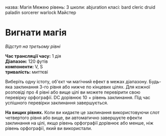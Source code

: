 назва: Магія Межею рівень: 3 школи: abjuration класі: bard cleric druid paladin sorcerer warlock Майстер

# Вигнати магія
_Відступ на третьому рівні_

**Час трансляції часу:** 1 дія    
**Діапазон:** 120 футів    
**компоненти:** V, S    
**тривалість:** миттєві

Виберіть одну істоту, об'єкт чи магічний ефект в межах діапазону. Будь-яка заклинання 3-го рівня або нижче по кінцевих цілях. Для кожної розповіді про 4 рівні або вище цілі ви можете перевірити свою перевірку орфографії. DC дорівнює 10 + рівень заклинання. Під час успішного перевірки заклинання завершується.

**На вищих рівнях.** Коли ви кидаєте це заклинання використовуючи слот четвертого рівня або вище, ви автоматично завершуєте ефекти заклинання на цілі, якщо рівень орфографії дорівнює або менше, ніж рівень орфографії, який ви використали. 